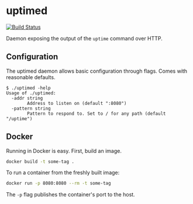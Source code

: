 # uptimed

[![Build Status](https://travis-ci.com/epels/uptimed.svg?token=fFCsEza59TasaQuy6qDV&branch=master)](https://travis-ci.com/epels/uptimed)

Daemon exposing the output of the `uptime` command over HTTP.

## Configuration
The uptimed daemon allows basic configuration through flags. Comes with reasonable defaults.
 
```
$ ./uptimed -help
Usage of ./uptimed:
  -addr string
    	Address to listen on (default ":8080")
  -pattern string
    	Pattern to respond to. Set to / for any path (default "/uptime")
```

## Docker
Running in Docker is easy. First, build an image.

```bash
docker build -t some-tag .
```

To run a container from the freshly built image:

```bash
docker run -p 8080:8080 --rm -t some-tag
```

The `-p` flag publishes the container's port to the host.
